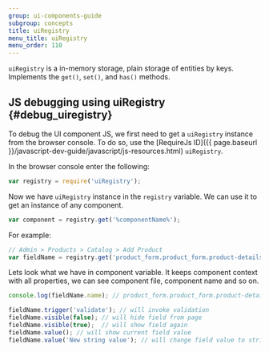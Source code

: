 ```yaml
---
group: ui-components-guide
subgroup: concepts
title: uiRegistry
menu_title: uiRegistry
menu_order: 110
---
```


`uiRegistry` is a in-memory storage, plain storage of entities by keys. Implements the `get()`, `set()`, and `has()` methods.

## JS debugging using uiRegistry {#debug_uiregistry}

To debug the UI component JS, we first need to get a `uiRegistry` instance from the browser console. To do so, use the [RequireJs ID]({{ page.baseurl }}/javascript-dev-guide/javascript/js-resources.html) `uiRegistry`.

In the browser console enter the following:

```javascript
var registry = require('uiRegistry');
```

Now we have `uiRegistry` instance in the `registry` variable. We can use it to get an instance of any component.

```javascript
var component = registry.get('%componentName%');
```

For example:

```javascript
// Admin > Products > Catalog > Add Product
var fieldName = registry.get('product_form.product_form.product-details.container_name.name');
```

Lets look what we have in component variable. It keeps component context with all properties, we can see component file, component name and so on.

```javascript
console.log(fieldName.name); // product_form.product_form.product-details.container_name.name

fieldName.trigger('validate'); // will invoke validation
fieldName.visible(false); // will hide field from page
fieldName.visible(true);  // will show field again
fieldName.value(); // will show current field value
fieldName.value('New string value'); // will change field value to string 'New string value'
```
